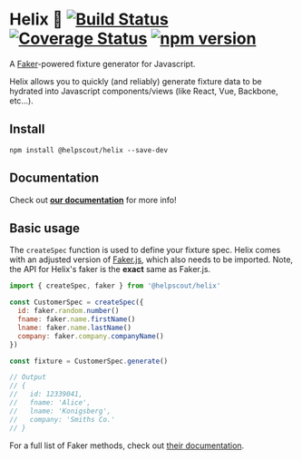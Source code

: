 # Helix 💠 [![Build Status](https://travis-ci.org/helpscout/helix.svg?branch=master)](https://travis-ci.org/helpscout/helix) [![Coverage Status](https://coveralls.io/repos/github/helpscout/helix/badge.svg?branch=master)](https://coveralls.io/github/helpscout/helix?branch=master) [![npm version](https://badge.fury.io/js/%40helpscout%2Fhelix.svg)](https://badge.fury.io/js/%40helpscout%2Fhelix)

A [Faker](https://github.com/marak/Faker.js/)-powered fixture generator for Javascript.

Helix allows you to quickly (and reliably) generate fixture data to be hydrated into Javascript components/views (like React, Vue, Backbone, etc…).


## Install

```
npm install @helpscout/helix --save-dev
```


## Documentation

Check out **[our documentation](./docs)** for more info!


## Basic usage

The `createSpec` function is used to define your fixture spec. Helix comes with an adjusted version of [Faker.js](https://github.com/marak/Faker.js/), which also needs to be imported. Note, the API for Helix's faker is the **exact** same as Faker.js.

```js
import { createSpec, faker } from '@helpscout/helix'

const CustomerSpec = createSpec({
  id: faker.random.number()
  fname: faker.name.firstName()
  lname: faker.name.lastName()
  company: faker.company.companyName()
})

const fixture = CustomerSpec.generate()

// Output
// {
//   id: 12339041,
//   fname: 'Alice',
//   lname: 'Konigsberg',
//   company: 'Smiths Co.'
// }
```

For a full list of Faker methods, check out [their documentation](https://github.com/marak/Faker.js/#api-methods).
